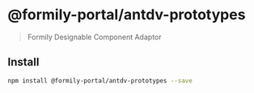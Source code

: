 # @formily-portal/antdv-prototypes

> Formily Designable Component Adaptor

## Install

```bash
npm install @formily-portal/antdv-prototypes --save
```
